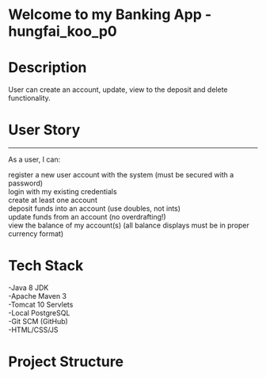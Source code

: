 # Welcome to my Banking App - hungfai_koo_p0

# Description

User can create an account, update, view  to the deposit and delete functionality. 

# User Story 
------------------------

As a user, I can:

register a new user account with the system (must be secured with a password)<br />
login with my existing credentials<br />
create at least one account<br />
deposit funds into an account (use doubles, not ints)<br />
update funds from an account (no overdrafting!)<br />
view the balance of my account(s) (all balance displays must be in proper currency format)


# Tech Stack
-Java 8 JDK<br />
-Apache Maven 3<br />
-Tomcat 10 Servlets<br />
-Local PostgreSQL<br />
-Git SCM (GitHub)<br />
-HTML/CSS/JS

# Project Structure
